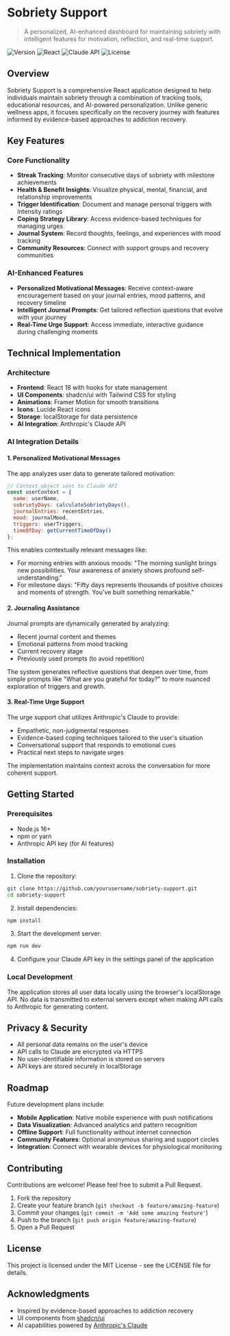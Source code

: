 # Sobriety Support

> A personalized, AI-enhanced dashboard for maintaining sobriety with intelligent features for motivation, reflection, and real-time support.

![Version](https://img.shields.io/badge/version-1.0.0-blue.svg)
![React](https://img.shields.io/badge/React-18.2.0-61DAFB.svg)
![Claude API](https://img.shields.io/badge/Claude%20API-Latest-8A2BE2.svg)
![License](https://img.shields.io/badge/license-MIT-green.svg)

## Overview

Sobriety Support is a comprehensive React application designed to help individuals maintain sobriety through a combination of tracking tools, educational resources, and AI-powered personalization. Unlike generic wellness apps, it focuses specifically on the recovery journey with features informed by evidence-based approaches to addiction recovery.

## Key Features

### Core Functionality

- **Streak Tracking**: Monitor consecutive days of sobriety with milestone achievements
- **Health & Benefit Insights**: Visualize physical, mental, financial, and relationship improvements
- **Trigger Identification**: Document and manage personal triggers with intensity ratings
- **Coping Strategy Library**: Access evidence-based techniques for managing urges
- **Journal System**: Record thoughts, feelings, and experiences with mood tracking
- **Community Resources**: Connect with support groups and recovery communities

### AI-Enhanced Features

- **Personalized Motivational Messages**: Receive context-aware encouragement based on your journal entries, mood patterns, and recovery timeline
- **Intelligent Journal Prompts**: Get tailored reflection questions that evolve with your journey
- **Real-Time Urge Support**: Access immediate, interactive guidance during challenging moments

## Technical Implementation

### Architecture

- **Frontend**: React 18 with hooks for state management
- **UI Components**: shadcn/ui with Tailwind CSS for styling
- **Animations**: Framer Motion for smooth transitions
- **Icons**: Lucide React icons
- **Storage**: localStorage for data persistence
- **AI Integration**: Anthropic's Claude API

### AI Integration Details

#### 1. Personalized Motivational Messages

The app analyzes user data to generate tailored motivation:

```javascript
// Context object sent to Claude API
const userContext = {
  name: userName,
  sobrietyDays: calculateSobrietyDays(),
  journalEntries: recentEntries,
  mood: journalMood,
  triggers: userTriggers,
  timeOfDay: getCurrentTimeOfDay()
};
```

This enables contextually relevant messages like:

- For morning entries with anxious moods: "The morning sunlight brings new possibilities. Your awareness of anxiety shows profound self-understanding."
- For milestone days: "Fifty days represents thousands of positive choices and moments of strength. You've built something remarkable."

#### 2. Journaling Assistance

Journal prompts are dynamically generated by analyzing:

- Recent journal content and themes
- Emotional patterns from mood tracking
- Current recovery stage
- Previously used prompts (to avoid repetition)

The system generates reflective questions that deepen over time, from simple prompts like "What are you grateful for today?" to more nuanced exploration of triggers and growth.

#### 3. Real-Time Urge Support

The urge support chat utilizes Anthropic's Claude to provide:

- Empathetic, non-judgmental responses
- Evidence-based coping techniques tailored to the user's situation
- Conversational support that responds to emotional cues
- Practical next steps to navigate urges

The implementation maintains context across the conversation for more coherent support.

## Getting Started

### Prerequisites

- Node.js 16+
- npm or yarn
- Anthropic API key (for AI features)

### Installation

1. Clone the repository:
```bash
git clone https://github.com/yourusername/sobriety-support.git
cd sobriety-support
```

2. Install dependencies:
```bash
npm install
```

3. Start the development server:
```bash
npm run dev
```

4. Configure your Claude API key in the settings panel of the application

### Local Development

The application stores all user data locally using the browser's localStorage API. No data is transmitted to external servers except when making API calls to Anthropic for generating content.

## Privacy & Security

- All personal data remains on the user's device
- API calls to Claude are encrypted via HTTPS
- No user-identifiable information is stored on servers
- API keys are stored securely in localStorage

## Roadmap

Future development plans include:

- **Mobile Application**: Native mobile experience with push notifications
- **Data Visualization**: Advanced analytics and pattern recognition
- **Offline Support**: Full functionality without internet connection
- **Community Features**: Optional anonymous sharing and support circles
- **Integration**: Connect with wearable devices for physiological monitoring

## Contributing

Contributions are welcome! Please feel free to submit a Pull Request.

1. Fork the repository
2. Create your feature branch (`git checkout -b feature/amazing-feature`)
3. Commit your changes (`git commit -m 'Add some amazing feature'`)
4. Push to the branch (`git push origin feature/amazing-feature`)
5. Open a Pull Request

## License

This project is licensed under the MIT License - see the LICENSE file for details.

## Acknowledgments

- Inspired by evidence-based approaches to addiction recovery
- UI components from [shadcn/ui](https://ui.shadcn.com/)
- AI capabilities powered by [Anthropic's Claude](https://www.anthropic.com/claude)
